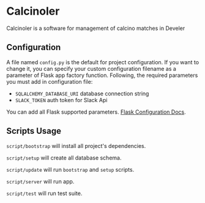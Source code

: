 # Calcinoler

Calcinoler is a software for management of calcino matches in Develer


## Configuration

A file named `config.py` is the default for project configuration. If you want to change it, you can specify your custom configuration filename as a parameter of Flask app factory function. 
Following, the required parameters you must add in configuration file:

- `SQLALCHEMY_DATABASE_URI` database connection string
- `SLACK_TOKEN` auth token for Slack Api

You can add all Flask supported parameters. [Flask Configuration Docs](http://flask.pocoo.org/docs/1.0/config/).

## Scripts Usage

`script/bootstrap` will install all project's dependencies.

`script/setup` will create all database schema.

`script/update` will run `bootstrap` and `setup` scripts.

`script/server` will run app.

`script/test` will run test suite.
